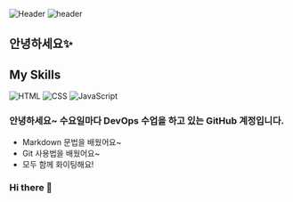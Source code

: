 ![Header](https://capsule-render.vercel.app/api?type=wave&color=auto&height=300&section=header&text=WendsDay&fontSize=90)
![header](https://capsule-render.vercel.app/api?type=wave&color=auto&height=300&section=header&text=Developer%Wendsday&fontSize=90)


## 안녕하세요✨

## My Skills
![HTML](https://img.shields.io/badge/HTML-E34F26?logo=html5)
![CSS](https://img.shields.io/badge/CSS-1572B6)
![JavaScript](https://img.shields.io/badge/JavaScript-F7DF1E)


### 안녕하세요~ 수요일마다 DevOps 수업을 하고 있는 GitHub 계정입니다.

- Markdown 문법을 배웠어요~
- Git 사용법을 배웠어요~
- 모두 함께 화이팅해요!


### Hi there 👋

<!--
**expandsource-wed/expandsource-wed** is a ✨ _special_ ✨ repository because its `README.md` (this file) appears on your GitHub profile.

Here are some ideas to get you started:

- 🔭 I’m currently working on ...
- 🌱 I’m currently learning ...
- 👯 I’m looking to collaborate on ...
- 🤔 I’m looking for help with ...
- 💬 Ask me about ...
- 📫 How to reach me: ...
- 😄 Pronouns: ...
- ⚡ Fun fact: ...
-->
